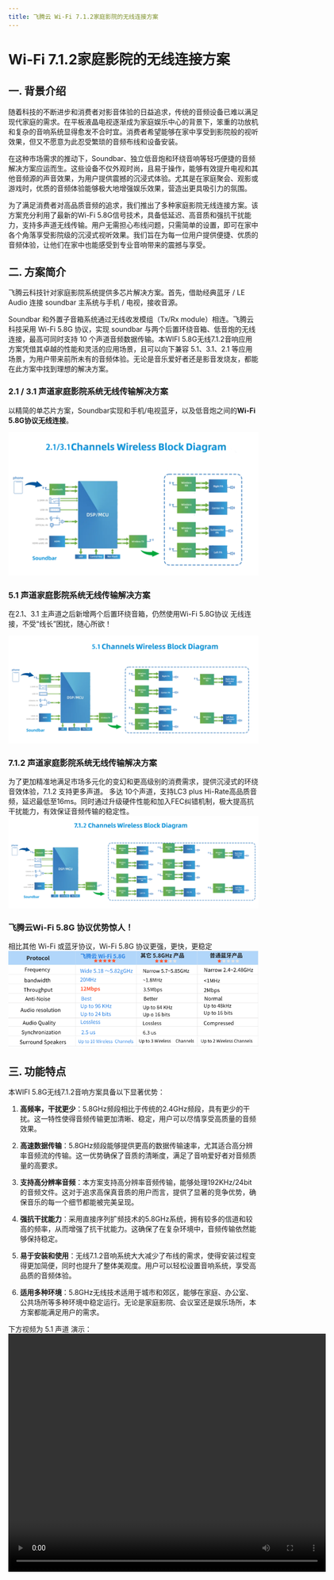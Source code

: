```yaml
---
title: 飞腾云 Wi-Fi 7.1.2家庭影院的无线连接方案
---
```


# Wi-Fi 7.1.2家庭影院的无线连接方案

<!-- 
视频介绍：
[Wi-Fi 5.8G 5.1无线音响方案](../../assets/images/speaker/XU316-中文.mp4) -->
## 一. 背景介绍

随着科技的不断进步和消费者对影音体验的日益追求，传统的音频设备已难以满足现代家庭的需求。在平板液晶电视逐渐成为家庭娱乐中心的背景下，笨重的功放机和复杂的音响系统显得愈发不合时宜。消费者希望能够在家中享受到影院般的视听效果，但又不愿意为此忍受繁琐的音频布线和设备安装。

在这种市场需求的推动下，Soundbar、独立低音炮和环绕音响等轻巧便捷的音频解决方案应运而生。这些设备不仅外观时尚，且易于操作，能够有效提升电视和其他音频源的声音效果，为用户提供震撼的沉浸式体验。尤其是在家庭聚会、观影或游戏时，优质的音频体验能够极大地增强娱乐效果，营造出更具吸引力的氛围。

为了满足消费者对高品质音频的追求，我们推出了多种家庭影院无线连接方案。该方案充分利用了最新的Wi-Fi 5.8G信号技术，具备低延迟、高音质和强抗干扰能力，支持多声道无线传输。用户无需担心布线问题，只需简单的设置，即可在家中各个角落享受影院级的沉浸式视听效果。我们旨在为每一位用户提供便捷、优质的音频体验，让他们在家中也能感受到专业音响带来的震撼与享受。
## 二. 方案简介
飞腾云科技针对家庭影院系统提供多芯片解决方案。首先，借助经典蓝牙 / LE Audio 连接 soundbar 主系统与手机 / 电视，接收音源。

Soundbar 和外置子音箱系统通过无线收发模组（Tx/Rx module）相连。飞腾云科技采用 Wi-Fi 5.8G 协议，实现 soundbar 与两个后置环绕音箱、低音炮的无线连接，最高可同时支持 10 个声道音频数据传输。本WIFI 5.8G无线7.1.2音响应用方案凭借其卓越的性能和灵活的应用场景，且可以向下兼容 5.1、3.1、2.1 等应用场景，为用户带来前所未有的音频体验。无论是音乐爱好者还是影音发烧友，都能在此方案中找到理想的解决方案。

### 2.1 / 3.1 声道家庭影院系统无线传输解决方案
以精简的单芯片方案，Soundbar实现和手机/电视蓝牙，以及低音炮之间的**Wi-Fi 5.8G协议无线连接**。

![](../../assets/images/speaker/2.1%20示意图.png)

### 5.1 声道家庭影院系统无线传输解决方案
在2.1、3.1 主声道之后新增两个后置环绕音箱，仍然使用Wi-Fi 5.8G协议 无线连接，不受“线长”困扰，随心所欲！

![](../../assets/images/speaker/5.1%20示意图.png)


### 7.1.2 声道家庭影院系统无线传输解决方案
为了更加精准地满足市场多元化的变幻和更高级别的消费需求，提供沉浸式的环绕音效体验，7.1.2 支持更多声道。 多达 10个声道，支持LC3 plus 
Hi-Rate高品质音频，延迟最低至16ms。同时通过升级硬件性能和加入FEC纠错机制，极大提高抗干扰能力，有效保证音频传输的稳定性。
![](../../assets/images/speaker/5.1.2%20示意图.png)

### 飞腾云Wi-Fi 5.8G 协议优势惊人！
相比其他 Wi-Fi 或蓝牙协议，Wi-Fi 5.8G 协议更强，更快，更稳定
![](../../assets/images/speaker/无线方案对比图.png)

## 三. 功能特点

本WIFI 5.8G无线7.1.2音响方案具备以下显著优势：

1. **高频率，干扰更少**：5.8GHz频段相比于传统的2.4GHz频段，具有更少的干扰。这一特性使得音频传输更加清晰、稳定，用户可以尽情享受高质量的音频效果。

2. **高速数据传输**：5.8GHz频段能够提供更高的数据传输速率，尤其适合高分辨率音频流的传输。这一优势确保了音质的清晰度，满足了音响爱好者对音频质量的高要求。

3. **支持高分辨率音频**：本方案支持高分辨率音频传输，能够处理192KHz/24bit的音频文件。这对于追求高保真音质的用户而言，提供了显著的竞争优势，确保音乐的每一个细节都能被完美呈现。

4. **强抗干扰能力**：采用直接序列扩频技术的5.8GHz系统，拥有较多的信道和较高的频率，从而增强了抗干扰能力。这确保了在复杂环境中，音频传输依然能够保持稳定。

5. **易于安装和使用**：无线7.1.2音响系统大大减少了布线的需求，使得安装过程变得更加简便，同时也提升了整体美观度。用户可以轻松设置音响系统，享受高品质的音频体验。

6. **适用多种环境**：5.8GHz无线技术适用于城市和郊区，能够在家庭、办公室、公共场所等多种环境中稳定运行。无论是家庭影院、会议室还是娱乐场所，本方案都能满足用户的需求。



下方视频为 5.1 声道 演示：
<video width="640" height="480" controls>
  <source src="../../assets/images/speaker/XU316-中文.mp4" type="video/mp4">
  Your browser does not support the video tag.
</video>